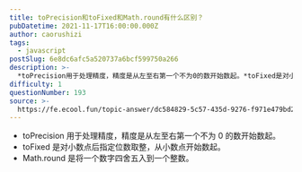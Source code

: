 ```yaml
---
title: toPrecision和toFixed和Math.round有什么区别？
pubDatetime: 2021-11-17T16:00:00.000Z
author: caorushizi
tags:
  - javascript
postSlug: 6e8dc6afc5a520737a6bcf599750a266
description: >-
  *toPrecision用于处理精度，精度是从左至右第一个不为0的数开始数起。*toFixed是对小数点后指定位数取整，从小数点开始数起。*Math.round是将一个数字四舍五入到一个整数。
difficulty: 1
questionNumber: 193
source: >-
  https://fe.ecool.fun/topic-answer/dc584829-5c57-435d-9276-f971e479bd29?orderBy=updateTime&order=desc&tagId=10
---
```


- toPrecision 用于处理精度，精度是从左至右第一个不为 0 的数开始数起。
- toFixed 是对小数点后指定位数取整，从小数点开始数起。
- Math.round 是将一个数字四舍五入到一个整数。
